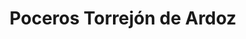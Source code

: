 ---
id: 'service-16'

title: 'Poceros Torrejón de Ardoz'

title2: 'Desatascos Torrejón de Ardoz'

lugar: 'Torrejón de Ardoz'

mediumImage: 'desatascostorrejondeardoz-lg.webp'

largeImage: 'desatascostorrejondeardoz-md.webp'

metaContent: "✅Poceros en Torrejón de Ardoz. 🔝 Empresa de desatascos en Torrejón de Ardoz 24 horas. 📢 Desatrancos baratos con los mejores precios. ☎️​ 680 394 539"

detailBreadcrumbSubTitle: 'Single Service'

detailBreadcrumbDesc: 'Somos la empresa de desatascos más económica en toda la Comunidad de Madrid. Llámanos y compruébalo.'

detailSubTitle: 'Empresa de desatrancos en Torrejón de Ardoz, ofrecemos las mejores soluciones a nuestros clientes.'

parrafo: "Desatascos en Torrejón de Ardoz económicos, pide presupuesto y compruébalo."

pregunta: '¿Qué hacen nuestros poceros en Torrejon de Ardoz?'

contenido: '<ul>
<li>✔ COMUNIDADES DE PROPIETARIOS</li>
<li>✔ COMUNIDADES DE VECINOS</li>
<li>✔ ARQUITECTOS</li>
<li>✔ ADMINISTRADORES DE FINCAS</li>
<li>✔ MANTENIMIENTO DE EMPRESAS</li>
<li>✔ PROPIETARIOS DE CHALETS Y PISOS</li>
<li>✔ AYUNTAMIENTOS</li>
<li>✔ EMPRESAS CONSTRUCTORAS</li>
<li>✔ ASEGURADORAS</li>
<li>✔ COLEGIOS</li>
<li>✔ AUTÓNOMOS</li>
</ul><br/>
<p>Contamos con ofertas especiales en todos nuestros servicios destinadas a Empresas y Administradores de Fincas. <br/>
<a class="link" href="http://grupalsl.es/contacto">Contacta con nosotros </a>y pídenos toda la información que necesites.</p>
'









descripcion: ' Si estás buscando una empresa de pocería en Torrejón de Ardoz, en Grupal contamos con más de 25 años de experiencia en el sector. Durante todo este tiempo nos hemos consolidado como una de las mejores empresas de poceros en Madrid, la calidad en nuestro trabajo y el ofrecer un precio de lo más económico, han resultado clave para ello. Si buscas unos poceros en Torrejón de Ardoz de confianza, que lleven a cabo un trabajo de desatascos o desatrancos de urgencia, así como el desarrollo de cualquier obra de pocería, estamos solamente a una llamada de ti. Consúltanos y comprueba nuestros precios.'

descripcion1: " Somos tu empresa de desatascos en Torrejón de Ardoz. Principalmente, nuestras tareas pueden ir desde construir un pozo hasta una simple limpieza de tubería generada por un atranco. Contamos con los últimos avances tecnológicos para hacer de esta tarea algo sencillo y conseguir un resultado estupendo a través de estos medios donde hace años era impensable obtener un resultado tan óptimo."

detailDesc: 'Nuestros estudios personalizados de las obras de pocería nos permiten ofrecerte un servicio adaptado a tus necesidades ahorrandote tiempo y dinero.'

pregunta2: '¿Qué nos diferencia de la competencia?'

descripcion2: "Son muchas las razones por las que puedes necesitar la ayuda de unos poceros en Torrejón de Ardoz. Más allá de la construcción de un pozo, los desatascos en las cañerías son necesarios para un buen funcionamiento de estas. "

pregunta4: '¿Es necesario realizar un mantenimiento de mis Tuberías?'

option1: " Por ejemplo,si ya tienes un pozo, nosotros nos podemos encargar del correcto mantenimiento del mismo. Hace unos años, un pocero necesitaba cavar grandes zanjas para llevar a cabo estas tareas. Esto sería impensable a día de hoy por el trastorno que supondría para el cliente y, por esto, nuestras más modernas herramientas tecnológicas nos permiten llevar a cabo estos trabajos de una forma mínimamente invasiva"

option2: "Realizando mantenimientos preventivos, te aseguras no pasar un mal momento cuando menos te lo esperes. Mantén limpios tus pozos, tuberías y alcantarillas. Te ahorrará complicaciones y dinero a corto plazo."

option3: "Los atascos en la tubería te pueden incomodar en cualquier momento, sin avisar, nuestros poceros en Torrejón de Ardoz te solucionarán el problema en el menor tiempo posible, cuando más lo necesites. Estamos 24 horas 7 días a la semana a tu servicio, si necesitas de un desatasco en cualquier lugar de tu domicilio y/o empresa, ¡En Grupal trabajamos para solucionar tus problemas!"

option4: "Trabajamos con todo tipo de empresas y particulares, desde las obras más pequeñas hasta las más grandes."

isFeatured: true
---